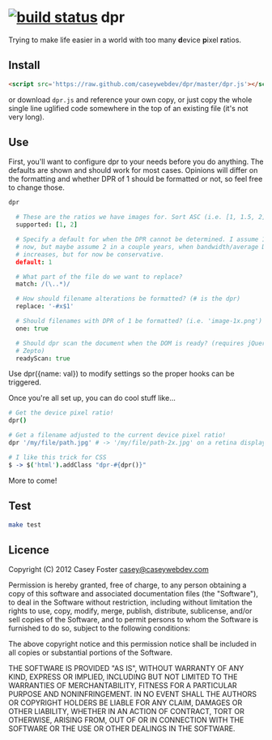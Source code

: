 [![build status](https://secure.travis-ci.org/caseywebdev/dpr.png)](http://travis-ci.org/caseywebdev/dpr)
dpr
===

Trying to make life easier in a world with too many **d**evice **p**ixel
**r**atios.

Install
-------

```html
<script src='https://raw.github.com/caseywebdev/dpr/master/dpr.js'></script>
```

or download `dpr.js` and reference your own copy, or just copy the whole
single line uglified code somewhere in the top of an existing file (it's not
very long).

Use
---

First, you'll want to configure dpr to your needs before you do anything. The
defaults are shown and should work for most cases. Opinions will differ on the
formatting and whether DPR of 1 should be formatted or not, so feel free to
change those.

```coffeescript
dpr

  # These are the ratios we have images for. Sort ASC (i.e. [1, 1.5, 2])
  supported: [1, 2]

  # Specify a default for when the DPR cannot be determined. I assume 1 for
  # now, but maybe assume 2 in a couple years, when bandwidth/average DPR
  # increases, but for now be conservative.
  default: 1

  # What part of the file do we want to replace?
  match: /(\..*)/

  # How should filename alterations be formatted? (# is the dpr)
  replace: '-#x$1'

  # Should filenames with DPR of 1 be formatted? (i.e. 'image-1x.png')
  one: true

  # Should dpr scan the document when the DOM is ready? (requires jQuery or
  # Zepto)
  readyScan: true
```

Use dpr({name: val}) to modify settings so the proper hooks can be triggered.

Once you're all set up, you can do cool stuff like...

```coffeescript
# Get the device pixel ratio!
dpr()

# Get a filename adjusted to the current device pixel ratio!
dpr '/my/file/path.jpg' # -> '/my/file/path-2x.jpg' on a retina display

# I like this trick for CSS
$ -> $('html').addClass "dpr-#{dpr()}"
```

More to come!

Test
----

```bash
make test
```


Licence
-------

Copyright (C) 2012 Casey Foster <casey@caseywebdev.com>

Permission is hereby granted, free of charge, to any person obtaining a copy
of this software and associated documentation files (the "Software"), to deal
in the Software without restriction, including without limitation the rights
to use, copy, modify, merge, publish, distribute, sublicense, and/or sell
copies of the Software, and to permit persons to whom the Software is
furnished to do so, subject to the following conditions:

The above copyright notice and this permission notice shall be included in all
copies or substantial portions of the Software.

THE SOFTWARE IS PROVIDED "AS IS", WITHOUT WARRANTY OF ANY KIND, EXPRESS OR
IMPLIED, INCLUDING BUT NOT LIMITED TO THE WARRANTIES OF MERCHANTABILITY,
FITNESS FOR A PARTICULAR PURPOSE AND NONINFRINGEMENT. IN NO EVENT SHALL THE
AUTHORS OR COPYRIGHT HOLDERS BE LIABLE FOR ANY CLAIM, DAMAGES OR OTHER
LIABILITY, WHETHER IN AN ACTION OF CONTRACT, TORT OR OTHERWISE, ARISING FROM,
OUT OF OR IN CONNECTION WITH THE SOFTWARE OR THE USE OR OTHER DEALINGS IN THE
SOFTWARE.

